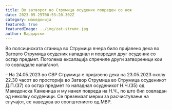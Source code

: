 ```yaml
---
title: Во затворот во Струмица осуденик повреден со нож
date: 2023-05-25T00:53:20.302Z
category: македонија
featured: true
featuredImage: ../img/zat-strumc.jpg
author: Вардарски
---
```

<!--StartFragment-->

Во полсициската станица во Струмица вчера било пријавено дека во Затовто Струмица осуденик нападнал и повредил друг осуденик со остар предмет. Поголема ексалација спречиле други затвореници кои го совладале напаѓачот.

<!--EndFragment-->

<!--StartFragment-->

– На 24.05.2023 во СВР Струмица е пријавено дека на 23.05.2023 околу 22.30 часот во просторија во Затвор Струмица во Струмица осуденикот Д.П.(37) со остар предмет го нападнал осуденикот Н.Ч.(35) од Македонска Каменица и му нанел повреда на Н.Ч., по што бил совладан од неколку осуденици. Се преземаат мерки за расчистување на случајот, се наведува во соопштението од МВР.

<!--EndFragment-->